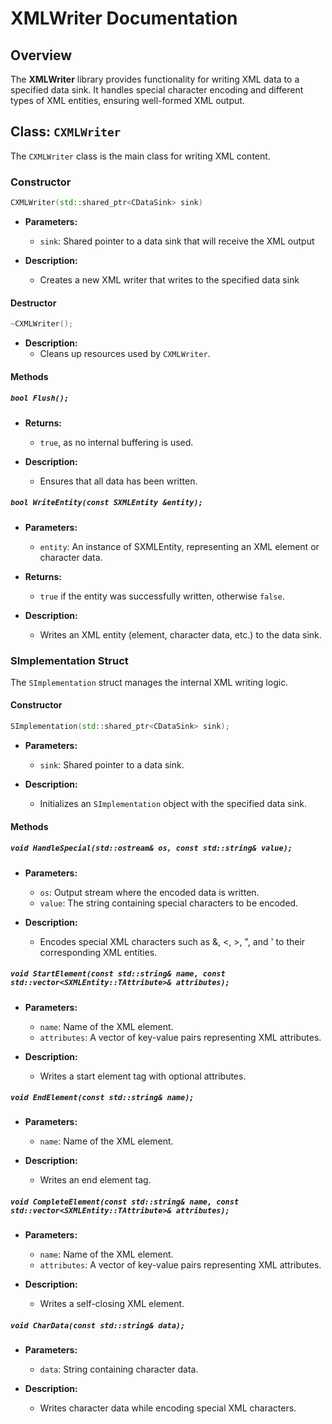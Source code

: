 # XMLWriter Documentation

## Overview

The **XMLWriter** library provides functionality for writing XML data to a specified data sink. It handles special character encoding and different types of XML entities, ensuring well-formed XML output.

## Class: `CXMLWriter`

The `CXMLWriter` class is the main class for writing XML content.

### Constructor

```cpp
CXMLWriter(std::shared_ptr<CDataSink> sink)
```

- **Parameters:**
  - `sink`: Shared pointer to a data sink that will receive the XML output

- **Description:**
  - Creates a new XML writer that writes to the specified data sink

#### Destructor

```cpp
~CXMLWriter();
```

- **Description:**
  - Cleans up resources used by `CXMLWriter`.

#### Methods

##### `bool Flush();`

- **Returns:**
  - `true`, as no internal buffering is used.

- **Description:**
  - Ensures that all data has been written.

##### `bool WriteEntity(const SXMLEntity &entity);`

- **Parameters:**
  - `entity`: An instance of SXMLEntity, representing an XML element or character data.

- **Returns:**
  - `true` if the entity was successfully written, otherwise `false`.

- **Description:**
  - Writes an XML entity (element, character data, etc.) to the data sink.

### SImplementation Struct

The `SImplementation` struct manages the internal XML writing logic.

#### Constructor

```cpp
SImplementation(std::shared_ptr<CDataSink> sink);
```

- **Parameters:**
  - `sink`: Shared pointer to a data sink.

- **Description:**
  - Initializes an `SImplementation` object with the specified data sink.


#### Methods

##### `void HandleSpecial(std::ostream& os, const std::string& value);`

- **Parameters:**
  - `os`: Output stream where the encoded data is written.
  - `value`: The string containing special characters to be encoded.

- **Description:**
  - Encodes special XML characters such as &, <, >, ", and ' to their corresponding XML entities.

##### `void StartElement(const std::string& name, const std::vector<SXMLEntity::TAttribute>& attributes);`

- **Parameters:**
  - `name`: Name of the XML element.
  - `attributes`: A vector of key-value pairs representing XML attributes.

- **Description:**
  - Writes a start element tag with optional attributes.

##### `void EndElement(const std::string& name);`

- **Parameters:**
  - `name`: Name of the XML element.

- **Description:**
  - Writes an end element tag.

##### `void CompleteElement(const std::string& name, const std::vector<SXMLEntity::TAttribute>& attributes);`

- **Parameters:**
  - `name`: Name of the XML element.
  - `attributes`: A vector of key-value pairs representing XML attributes.

- **Description:**
  - Writes a self-closing XML element.

##### `void CharData(const std::string& data);`

- **Parameters:**
  - `data`: String containing character data.

- **Description:**
  - Writes character data while encoding special XML characters.
